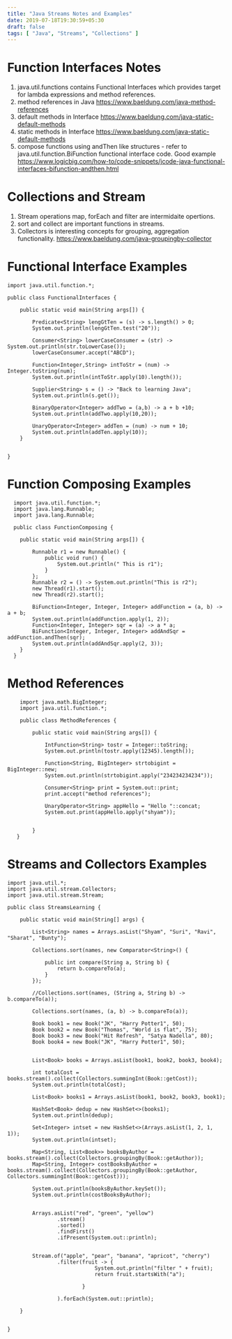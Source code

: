 ```yaml
---
title: "Java Streams Notes and Examples"
date: 2019-07-18T19:30:59+05:30
draft: false
tags: [ "Java", "Streams", "Collections" ]
---
```


# Function Interfaces Notes
1. java.util.functions contains Functional Interfaces which provides target for lambda expressions and method references.
2. method references in Java    https://www.baeldung.com/java-method-references
3. default methods in Interface  https://www.baeldung.com/java-static-default-methods
4. static methods in Interface  https://www.baeldung.com/java-static-default-methods
5. compose functions using andThen like structures - refer to java.util.function.BiFunction functional interface code. Good example  https://www.logicbig.com/how-to/code-snippets/jcode-java-functional-interfaces-bifunction-andthen.html

# Collections and Stream
1. Stream operations map, forEach and filter are intermidaite opertions.
2. sort and collect are important functions in streams.
3. Collectors is interesting concepts for grouping, aggregation functionality.  https://www.baeldung.com/java-groupingby-collector

# Functional Interface Examples


    import java.util.function.*;
    
    public class FunctionalInterfaces {
    
        public static void main(String args[]) {
    
            Predicate<String> lengGtTen = (s) -> s.length() > 0;
            System.out.println(lengGtTen.test("20"));
    
            Consumer<String> lowerCaseConsumer = (str) -> System.out.println(str.toLowerCase());
            lowerCaseConsumer.accept("ABCD");
    
            Function<Integer,String> intToStr = (num) -> Integer.toString(num);
            System.out.println(intToStr.apply(10).length());
    
            Supplier<String> s = () -> "Back to learning Java";
            System.out.println(s.get());
    
            BinaryOperator<Integer> addTwo = (a,b) -> a + b +10;
            System.out.println(addTwo.apply(10,20));
    
            UnaryOperator<Integer> addTen = (num) -> num + 10;
            System.out.println(addTen.apply(10));
        }
    
    
    }

# Function Composing Examples


      import java.util.function.*;
      import java.lang.Runnable;
      import java.lang.Runnable;
    
      public class FunctionComposing {
    
        public static void main(String args[]) {
    
            Runnable r1 = new Runnable() {
                public void run() {
                    System.out.println(" This is r1");
                }
			};
            Runnable r2 = () -> System.out.println("This is r2");
            new Thread(r1).start();
            new Thread(r2).start();
    
            BiFunction<Integer, Integer, Integer> addFunction = (a, b) -> a + b;
            System.out.println(addFunction.apply(1, 2));
            Function<Integer, Integer> sqr = (a) -> a * a;
            BiFunction<Integer, Integer, Integer> addAndSqr = addFunction.andThen(sqr);
            System.out.println(addAndSqr.apply(2, 3));
        }
      }

# Method References

        import java.math.BigInteger;  
        import java.util.function.*;  
          
        public class MethodReferences {  
          
            public static void main(String args[]) {  
          
                IntFunction<String> tostr = Integer::toString;  
                System.out.println(tostr.apply(12345).length());  
          
                Function<String, BigInteger> strtobigint = BigInteger::new;  
                System.out.println(strtobigint.apply("234234234234"));  
          
                Consumer<String> print = System.out::print;  
                print.accept("method references");  
          
                UnaryOperator<String> appHello = "Hello "::concat;  
                System.out.print(appHello.apply("shyam"));  
          
          
            }  
       }
# Streams and Collectors Examples

    import java.util.*;  
    import java.util.stream.Collectors;  
    import java.util.stream.Stream;  
      
    public class StreamsLearning {  
      
        public static void main(String[] args) {  
      
            List<String> names = Arrays.asList("Shyam", "Suri", "Ravi", "Sharat", "Bunty");  
      
            Collections.sort(names, new Comparator<String>() {  
      
                public int compare(String a, String b) {  
                    return b.compareTo(a);  
                }  
            });  
      
            //Collections.sort(names, (String a, String b) -> b.compareTo(a));  
      
		    Collections.sort(names, (a, b) -> b.compareTo(a));  
      
            Book book1 = new Book("JK", "Harry Potter1", 50);  
            Book book2 = new Book("Thomas", "World is flat", 75);  
            Book book3 = new Book("Hit Refresh", "Satya Nadella", 80);  
            Book book4 = new Book("JK", "Harry Potter1", 50);  
      
      
            List<Book> books = Arrays.asList(book1, book2, book3, book4);  
      
            int totalCost = books.stream().collect(Collectors.summingInt(Book::getCost));  
            System.out.println(totalCost);  
      
            List<Book> books1 = Arrays.asList(book1, book2, book3, book1);  
      
            HashSet<Book> dedup = new HashSet<>(books1);  
            System.out.println(dedup);  
      
            Set<Integer> intset = new HashSet<>(Arrays.asList(1, 2, 1, 1));  
            System.out.println(intset);  
      
            Map<String, List<Book>> booksByAuthor = books.stream().collect(Collectors.groupingBy(Book::getAuthor));  
            Map<String, Integer> costBooksByAuthor = books.stream().collect(Collectors.groupingBy(Book::getAuthor, Collectors.summingInt(Book::getCost)));  
      
            System.out.println(booksByAuthor.keySet());  
            System.out.println(costBooksByAuthor);  
      
      
            Arrays.asList("red", "green", "yellow")  
                    .stream()  
                    .sorted()  
                    .findFirst()  
                    .ifPresent(System.out::println);  
      
      
            Stream.of("apple", "pear", "banana", "apricot", "cherry")  
                    .filter(fruit -> {  
                                System.out.println("filter " + fruit);  
                                return fruit.startsWith("a");  
      
                            }  
      
                    ).forEach(System.out::println);  
      
        }  
      
      
    }
